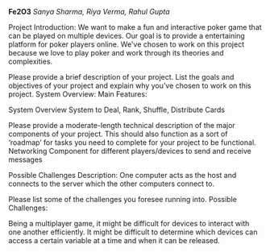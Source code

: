 **Fe2O3**
*Sanya Sharma, Riya Verma, Rahul Gupta*

Project Introduction: We want to make a fun and interactive poker game that can be played on multiple devices. Our goal is to provide a entertaining platform for poker players online. We've chosen to work on this project because we love to play poker and work through its theories and complexities. 

Please provide a brief description of your project. List the goals and objectives of your project and explain why you’ve chosen to work on this project.
System Overview: Main Features: 

System Overview
System to Deal, Rank, Shuffle, Distribute Cards

Please provide a moderate-length technical description of the major components of your project. This should also function as a sort of ‘roadmap’ for tasks you need to complete for your project to be functional.
Networking Component for different players/devices to send and receive messages

Possible Challenges
Description: One computer acts as the host and connects to the server which the other computers connect to. 

Please list some of the challenges you foresee running into.
Possible Challenges:

Being a multiplayer game, it might be difficult for devices to interact with one another efficiently. It might be difficult to determine which devices can access a certain variable at a time and when it can be released. 
